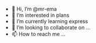 - 👋 Hi, I’m @mr-ema
- 👀 I’m interested in plans
- 🌱 I’m currently learning express
- 💞️ I’m looking to collaborate on ...
- 📫 How to reach me ...

<!---
mr-ema/mr-ema is a ✨ special ✨ repository because its `README.md` (this file) appears on your GitHub profile.
You can click the Preview link to take a look at your changes.
--->

